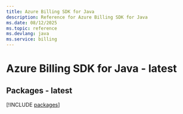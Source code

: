 ```yaml
---
title: Azure Billing SDK for Java
description: Reference for Azure Billing SDK for Java
ms.date: 08/12/2025
ms.topic: reference
ms.devlang: java
ms.service: billing
---
```

# Azure Billing SDK for Java - latest
## Packages - latest
[!INCLUDE [packages](billing-index.md)]
